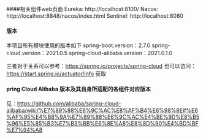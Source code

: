 ####相关组件web页面
Eureka:  http://localhost:8100/ 
Nacos:   http://localhost:8848/nacos/index.html
Sentinel: http://localhost:8080


#### 版本
本项目所有模块使用的版本如下
spring-boot.version：2.7.0
spring-cloud.version：2021.0.5
spring-cloud-alibaba.version：2021.0.1.0

三者对于关系可以参考：https://spring.io/projects/spring-cloud
也可以访问：https://start.spring.io/actuator/info 获取


#### pring Cloud Alibaba 版本及其自身所适配的各组件对应版本
见：https://github.com/alibaba/spring-cloud-alibaba/wiki/%E7%89%88%E6%9C%AC%E8%AF%B4%E6%98%8E#%E6%AF%95%E4%B8%9A%E7%89%88%E6%9C%AC%E4%BE%9D%E8%B5%96%E5%85%B3%E7%B3%BB%E6%8E%A8%E8%8D%90%E4%BD%BF%E7%94%A8

